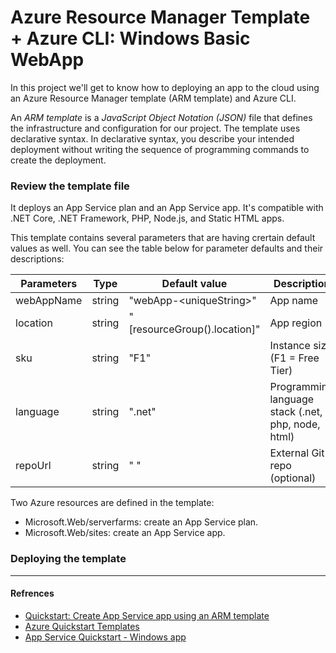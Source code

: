 # Azure Resource Manager Template + Azure CLI: Windows Basic WebApp 

In this project we'll get to know how to deploying an app to the cloud using an Azure Resource Manager template (ARM template) and Azure CLI.

An *ARM template* is a *JavaScript Object Notation (JSON)* file that defines the infrastructure and configuration for our project. The template uses declarative syntax. In declarative syntax, you describe your intended deployment without writing the sequence of programming commands to create the deployment.

### Review the template file

It deploys an App Service plan and an App Service app. It's compatible with .NET Core, .NET Framework, PHP, Node.js, and Static HTML apps.

This template contains several parameters that are having crertain default values as well. You can see the table below for parameter defaults and their descriptions:

Parameters	| Type	    | Default value	                | Description
------------|-----------|-------------------------------|---------------------
webAppName	| string	| "webApp-\<uniqueString>"	    | App name
location	| string	| "[resourceGroup().location]"	| App region
sku	        | string	| "F1"	                        | Instance size (F1 = Free Tier)
language	| string	| ".net"	                    | Programming language stack (.net, php, node, html)
repoUrl	    | string	| " "	                        | External Git repo (optional)

Two Azure resources are defined in the template:
- Microsoft.Web/serverfarms: create an App Service plan.
- Microsoft.Web/sites: create an App Service app.


### Deploying the template




----------

#### Refrences

- [Quickstart: Create App Service app using an ARM template](https://docs.microsoft.com/en-us/azure/app-service/quickstart-arm-template?pivots=platform-windows)
- [Azure Quickstart Templates](https://github.com/Azure/azure-quickstart-templates/tree/master/quickstarts/microsoft.web/webapp-basic-windows)
- [App Service Quickstart - Windows app](https://azure.microsoft.com/en-us/resources/templates/101-app-service-docs-windows/)
